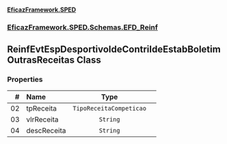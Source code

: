 #### [EficazFramework.SPED](EficazFrameworkSPED.md 'EficazFramework SPED')
### [EficazFramework.SPED.Schemas.EFD_Reinf](EficazFramework.SPED.Schemas.EFD_Reinf.md 'EficazFramework.SPED.Schemas.EFD_Reinf')

## ReinfEvtEspDesportivoIdeContriIdeEstabBoletimOutrasReceitas Class
### Properties

| # | Name | Type | |
| ---: | :--- | :---: | :--- |
| 02 | tpReceita | `TipoReceitaCompeticao` |  |
| 03 | vlrReceita | `String` |  |
| 04 | descReceita | `String` |  |
